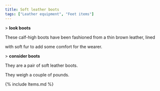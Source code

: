 ```yaml
---
title: Soft leather boots
tags: ["Leather equipment", "Feet items"]
---
```

\> **look boots**

These calf-high boots have been fashioned from a thin brown leather,
lined

with soft fur to add some comfort for the wearer.

\> **consider boots**

They are a pair of soft leather boots.

They weigh a couple of pounds.

{% include Items.md %}
